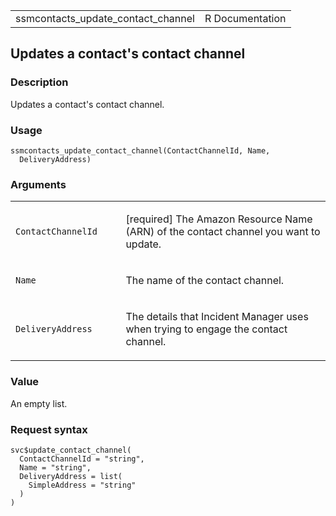 <table style="width: 100%;">
<tbody>
<tr class="odd">
<td>ssmcontacts_update_contact_channel</td>
<td style="text-align: right;">R Documentation</td>
</tr>
</tbody>
</table>

## Updates a contact's contact channel

### Description

Updates a contact's contact channel.

### Usage

    ssmcontacts_update_contact_channel(ContactChannelId, Name,
      DeliveryAddress)

### Arguments

<table>
<colgroup>
<col style="width: 35%" />
<col style="width: 65%" />
</colgroup>
<tbody>
<tr class="odd">
<td><code
id="ssmcontacts_update_contact_channel_:_ContactChannelId">ContactChannelId</code></td>
<td><p>[required] The Amazon Resource Name (ARN) of the contact channel
you want to update.</p></td>
</tr>
<tr class="even">
<td><code
id="ssmcontacts_update_contact_channel_:_Name">Name</code></td>
<td><p>The name of the contact channel.</p></td>
</tr>
<tr class="odd">
<td><code
id="ssmcontacts_update_contact_channel_:_DeliveryAddress">DeliveryAddress</code></td>
<td><p>The details that Incident Manager uses when trying to engage the
contact channel.</p></td>
</tr>
</tbody>
</table>

### Value

An empty list.

### Request syntax

    svc$update_contact_channel(
      ContactChannelId = "string",
      Name = "string",
      DeliveryAddress = list(
        SimpleAddress = "string"
      )
    )
